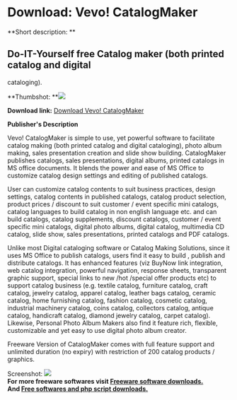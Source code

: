 # Download: Vevo! CatalogMaker

**Short description: **

## Do-IT-Yourself free Catalog maker (both printed catalog and digital
cataloging).

  
**Thumbshot: **![](http://www.freewarefiles.com/screenshot/vevocatalog_md.gif)   
  
**Download link:** [Download Vevo! CatalogMaker](http://freesoftwares.boysofts.com/Vevo-CatalogMaker_program_15283.html)  
  

**Publisher's Description**  
  

Vevo! CatalogMaker is simple to use, yet powerful software to facilitate
catalog making (both printed catalog and digital cataloging), photo album
making, sales presentation creation and slide show building. CatalogMaker
publishes catalogs, sales presentations, digital albums, printed catalogs in
MS office documents. It blends the power and ease of MS Office to customize
catalog design settings and editing of published catalogs.

User can customize catalog contents to suit business practices, design
settings, catalog contents in published catalogs, catalog product selection,
product prices / discount to suit customer / event specific mini catalogs,
catalog languages to build catalog in non english language etc. and can build
catalogs, catalog supplements, discount catalogs, customer / event specific
mini catalogs, digital photo albums, digital catalog, multimedia CD catalog,
slide show, sales presentations, printed catalogs and PDF catalogs.

Unlike most Digital cataloging software or Catalog Making Solutions, since it
uses MS Office to publish catalogs, users find it easy to build , publish and
distribute catalogs. It has enhanced features (viz BuyNow link integration,
web catalog integration, powerful navigation, response sheets, transparent
graphic support, special links to new /hot /special offer products etc) to
support catalog business (e.g. textile catalog, furniture catalog, craft
catalog, jewelry catalog, apparel catalog, leather bags catalog, ceramic
catalog, home furnishing catalog, fashion catalog, cosmetic catalog,
industrial machinery catalog, coins catalog, collectors catalog, antique
catalog, handicraft catalog, diamond jewelry catalog, carpet catalog).
Likewise, Personal Photo Album Makers also find it feature rich, flexible,
customizable and yet easy to use digital photo album creator.

Freeware Version of CatalogMaker comes with full feature support and unlimited
duration (no expiry) with restriction of 200 catalog products / graphics.

  
  
Screenshot: ![](http://www.freewarefiles.com/screenshot/vevocatalog.gif)  
**For more freeware softwares visit [Freeware software downloads.](http://freesoftwares.boysofts.com/)**   
**And [Free softwares and php script downloads.](http://www.boysofts.com/)**

